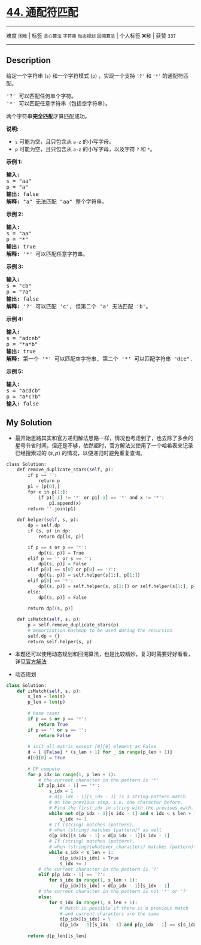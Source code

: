 # [44. 通配符匹配](https://leetcode-cn.com/problems/wildcard-matching/)

---

难度 `困难` | 标签 `贪心算法` `字符串` `动态规划` `回溯算法`  | 个人标签 ❌㊙️ | 获赞 `337`

---

## Description

<p>给定一个字符串&nbsp;(<code>s</code>) 和一个字符模式&nbsp;(<code>p</code>) ，实现一个支持&nbsp;<code>'?'</code>&nbsp;和&nbsp;<code>'*'</code>&nbsp;的通配符匹配。</p>
<pre>'?' 可以匹配任何单个字符。
'*' 可以匹配任意字符串（包括空字符串）。
</pre>

<p>两个字符串<strong>完全匹配</strong>才算匹配成功。</p>
<p><strong>说明:</strong></p>
<ul>
	<li><code>s</code>&nbsp;可能为空，且只包含从&nbsp;<code>a-z</code>&nbsp;的小写字母。</li>
	<li><code>p</code>&nbsp;可能为空，且只包含从&nbsp;<code>a-z</code>&nbsp;的小写字母，以及字符&nbsp;<code>?</code>&nbsp;和&nbsp;<code>*</code>。</li>
</ul>

<p><strong>示例&nbsp;1:</strong></p>
<pre><strong>输入:</strong>
s = "aa"
p = "a"
<strong>输出:</strong> false
<strong>解释:</strong> "a" 无法匹配 "aa" 整个字符串。</pre>

<p><strong>示例&nbsp;2:</strong></p>
<pre><strong>输入:</strong>
s = "aa"
p = "*"
<strong>输出:</strong> true
<strong>解释:</strong>&nbsp;'*' 可以匹配任意字符串。
</pre>

<p><strong>示例&nbsp;3:</strong></p>
<pre><strong>输入:</strong>
s = "cb"
p = "?a"
<strong>输出:</strong> false
<strong>解释:</strong>&nbsp;'?' 可以匹配 'c', 但第二个 'a' 无法匹配 'b'。
</pre>

<p><strong>示例&nbsp;4:</strong></p>
<pre><strong>输入:</strong>
s = "adceb"
p = "*a*b"
<strong>输出:</strong> true
<strong>解释:</strong>&nbsp;第一个 '*' 可以匹配空字符串, 第二个 '*' 可以匹配字符串 "dce".
</pre>

<p><strong>示例&nbsp;5:</strong></p>
<pre><strong>输入:</strong>
s = "acdcb"
p = "a*c?b"
<strong>输入:</strong> false</pre>

## My Solution

- 最开始思路其实和官方递归解法思路一样，情况也考虑到了，也去除了多余的星号节省时间，但还是不够，依然超时，官方解法又使用了一个哈希表来记录已经搜索过的 $(s,p)$ 的情况，以便递归时避免重复查询。

```python
class Solution:
    def remove_duplicate_stars(self, p):
        if p == '':
            return p
        p1 = [p[0],]
        for x in p[1:]:
            if p1[-1] != '*' or p1[-1] == '*' and x != '*':
                p1.append(x)
        return ''.join(p1) 
        
    def helper(self, s, p):
        dp = self.dp
        if (s, p) in dp:
            return dp[(s, p)]

        if p == s or p == '*':
            dp[(s, p)] = True
        elif p == '' or s == '':
            dp[(s, p)] = False
        elif p[0] == s[0] or p[0] == '?':
            dp[(s, p)] = self.helper(s[1:], p[1:])
        elif p[0] == '*':
            dp[(s, p)] = self.helper(s, p[1:]) or self.helper(s[1:], p)
        else:
            dp[(s, p)] = False

        return dp[(s, p)]
        
    def isMatch(self, s, p):
        p = self.remove_duplicate_stars(p)
        # memorization hashmap to be used during the recursion
        self.dp = {}
        return self.helper(s, p)
```

- 本题还可以使用动态规划和回溯算法，也是比较精妙，复习时需要好好看看，详见[官方解法](https://leetcode-cn.com/problems/wildcard-matching/solution/tong-pei-fu-pi-pei-by-leetcode/)

- 动态规划

```python
class Solution:
    def isMatch(self, s, p):
        s_len = len(s)
        p_len = len(p)
        
        # base cases
        if p == s or p == '*':
            return True
        if p == '' or s == '':
            return False
        
        # init all matrix except [0][0] element as False
        d = [ [False] * (s_len + 1) for _ in range(p_len + 1)]
        d[0][0] = True
        
        # DP compute 
        for p_idx in range(1, p_len + 1):
            # the current character in the pattern is '*'
            if p[p_idx - 1] == '*':
                s_idx = 1
                # d[p_idx - 1][s_idx - 1] is a string-pattern match 
                # on the previous step, i.e. one character before.
                # Find the first idx in string with the previous math.
                while not d[p_idx - 1][s_idx - 1] and s_idx < s_len + 1:
                    s_idx += 1
                # If (string) matches (pattern), 
                # when (string) matches (pattern)* as well
                d[p_idx][s_idx - 1] = d[p_idx - 1][s_idx - 1]
                # If (string) matches (pattern), 
                # when (string)(whatever_characters) matches (pattern)* as well
                while s_idx < s_len + 1:
                    d[p_idx][s_idx] = True
                    s_idx += 1
            # the current character in the pattern is '?'
            elif p[p_idx - 1] == '?':
                for s_idx in range(1, s_len + 1): 
                    d[p_idx][s_idx] = d[p_idx - 1][s_idx - 1] 
            # the current character in the pattern is not '*' or '?'
            else:
                for s_idx in range(1, s_len + 1): 
                    # Match is possible if there is a previous match
                    # and current characters are the same
                    d[p_idx][s_idx] = \
                    d[p_idx - 1][s_idx - 1] and p[p_idx - 1] == s[s_idx - 1]  
                                                               
        return d[p_len][s_len]
```

